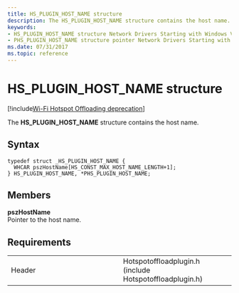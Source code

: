 ```yaml
---
title: HS_PLUGIN_HOST_NAME structure
description: The HS_PLUGIN_HOST_NAME structure contains the host name.
keywords: 
- HS_PLUGIN_HOST_NAME structure Network Drivers Starting with Windows Vista
- PHS_PLUGIN_HOST_NAME structure pointer Network Drivers Starting with Windows Vista
ms.date: 07/31/2017
ms.topic: reference
---
```


# HS\_PLUGIN\_HOST\_NAME structure

[!include[Wi-Fi Hotspot Offloading deprecation](../includes/wi-fi-hotspot-offloading-deprecation.md)]


The **HS\_PLUGIN\_HOST\_NAME** structure contains the host name.

## Syntax

```ManagedCPlusPlus
typedef struct _HS_PLUGIN_HOST_NAME {
  WHCAR pszHostName[HS_CONST_MAX_HOST_NAME_LENGTH+1];
} HS_PLUGIN_HOST_NAME, *PHS_PLUGIN_HOST_NAME;
```

## Members

**pszHostName**  
Pointer to the host name.

## Requirements

<table>
<colgroup>
<col width="50%" />
<col width="50%" />
</colgroup>
<tbody>
<tr class="odd">
<td><p>Header</p></td>
<td>Hotspotoffloadplugin.h (include Hotspotoffloadplugin.h)</td>
</tr>
</tbody>
</table>

 

 




